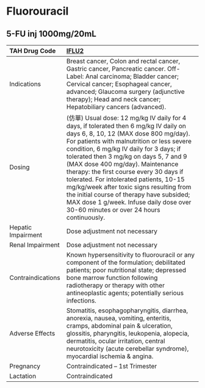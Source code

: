 # Fluorouracil

## 5-FU inj 1000mg/20mL

| TAH Drug Code      | [**IFLU2**](https://www.tahsda.org.tw/drugs/hissearch.php?drug_code=IFLU2)                                                                                                                                                                                                                                                                                                                                                                                                                                                                                                  |
|:-------------------|:----------------------------------------------------------------------------------------------------------------------------------------------------------------------------------------------------------------------------------------------------------------------------------------------------------------------------------------------------------------------------------------------------------------------------------------------------------------------------------------------------------------------------------------------------------------------------|
| Indications        | Breast cancer, Colon and rectal cancer, Gastric cancer, Pancreatic cancer. Off-Label: Anal carcinoma; Bladder cancer; Cervical cancer; Esophageal cancer, advanced; Glaucoma surgery (adjunctive therapy); Head and neck cancer; Hepatobiliary cancers (advanced).                                                                                                                                                                                                                                                                                                          |
| Dosing             | (仿單) Usual dose: 12 mg/kg IV daily for 4 days, if tolerated then 6 mg/kg IV daily on days 6, 8, 10, 12 (MAX dose 800 mg/day). For patients with malnutrition or less severe condition, 6 mg/kg IV daily for 3 days; if tolerated then 3 mg/kg on days 5, 7 and 9 (MAX dose 400 mg/day). Maintenance therapy: the first course every 30 days if tolerated. For intolerated patients, 10-15 mg/kg/week after toxic signs resulting from the initial course of therapy have subsided; MAX dose 1 g/week. Infuse daily dose over 30-60 minutes or over 24 hours continuously. |
| Hepatic Impairment | Dose adjustment not necessary                                                                                                                                                                                                                                                                                                                                                                                                                                                                                                                                               |
| Renal Impairment   | Dose adjustment not necessary                                                                                                                                                                                                                                                                                                                                                                                                                                                                                                                                               |
| Contraindications  | Known hypersensitivity to fluorouracil or any component of the formulation; debilitated patients; poor nutritional state; depressed bone marrow function following radiotherapy or therapy with other antineoplastic agents; potentially serious infections.                                                                                                                                                                                                                                                                                                                |
| Adverse Effects    | Stomatitis, esophagopharyngitis, diarrhea, anorexia, nausea, vomiting, enteritis, cramps, abdominal pain & ulceration, glossitis, pharyngitis, leukopenia, alopecia, dermatitis, ocular irritation, central neurotoxicity (acute cerebellar syndrome), myocardial ischemia & angina.                                                                                                                                                                                                                                                                                        |
| Pregnancy          | Contraindicated – 1st Trimester                                                                                                                                                                                                                                                                                                                                                                                                                                                                                                                                             |
| Lactation          | Contraindicated                                                                                                                                                                                                                                                                                                                                                                                                                                                                                                                                                             |

